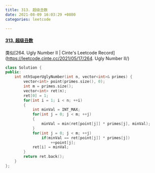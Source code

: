```yaml
---
title: 313. 超级丑数
date: 2021-08-09 16:03:29 +0800
categories: leetcode

---
```


#### [313. 超级丑数](https://leetcode-cn.com/problems/super-ugly-number/)

类似[264. Ugly Number II | Cinte's Leetcode Record](https://leetcode.cinte.cc/2021/05/17/264. Ugly Number II/)

```c++
class Solution {
public:
    int nthSuperUglyNumber(int n, vector<int>& primes) {
        vector<int> point(primes.size(), 0);
        int m = primes.size();
        vector<int> ret(n);
        ret[0] = 1;
        for(int i = 1; i < n; ++i)
        {
            int minVal = INT_MAX;
            for(int j = 0; j < m; ++j)
            {
                minVal = min(ret[point[j]] * primes[j], minVal);
            }
            for(int j = 0; j < m; ++j)
                if(minVal == ret[point[j]] * primes[j])
                    ++point[j];
            ret[i] = minVal;
        }
        return ret.back();
    }
};
```
